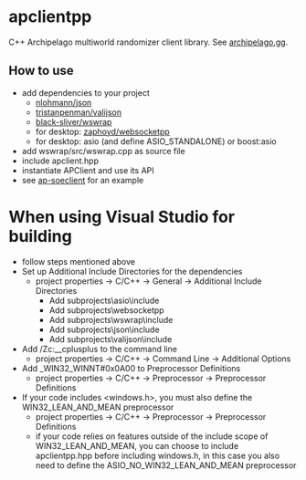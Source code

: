 # apclientpp

C++ Archipelago multiworld randomizer client library. See [archipelago.gg](https://archipelago.gg/).

## How to use

* add dependencies to your project
  * [nlohmann/json](https://github.com/nlohmann/json)
  * [tristanpenman/valijson](https://github.com/tristanpenman/valijson)
  * [black-sliver/wswrap](https://github.com/black-sliver/wswrap)
  * for desktop: [zaphoyd/websocketpp](https://github.com/zaphoyd/websocketpp)
  * for desktop: asio (and define ASIO_STANDALONE) or boost:asio
* add wswrap/src/wswrap.cpp as source file
* include apclient.hpp
* instantiate APClient and use its API
* see [ap-soeclient](https://github.com/black-sliver/ap-soeclient) for an example

# When using Visual Studio for building
* follow steps mentioned above
* Set up Additional Include Directories for the dependencies
  * project properties -> C/C++ -> General -> Additional Include Directories
    * Add subprojects\asio\include
    * Add subprojects\websocketpp
    * Add subprojects\wswrap\include
    * Add subprojects\json\include
    * Add subprojects\valijson\include 
* Add /Zc:__cplusplus to the command line
  * project properties -> C/C++ -> Command Line -> Additional Options
* Add _WIN32_WINNT#0x0A00 to Preprocessor Definitions
  * project properties -> C/C++ -> Preprocessor -> Preprocessor Definitions
* If your code includes <windows.h>, you must also define the WIN32_LEAN_AND_MEAN preprocessor
  * project properties -> C/C++ -> Preprocessor -> Preprocessor Definitions
  * if your code relies on features outside of the include scope of WIN32_LEAN_AND_MEAN, you can choose to include apclientpp.hpp before including windows.h, in this case you also need to define the ASIO_NO_WIN32_LEAN_AND_MEAN preprocessor